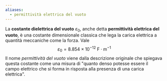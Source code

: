 ```yaml
---
aliases:
  - permittività elettrica del vuoto
---
```

 La **costante dielettrica del vuoto** $\varepsilon_{0}$, anche detta **permittività elettrica del vuoto**, è una costante dimensionale classica che lega la carica elettrica a quantità meccaniche come la forza. Vale
$$\varepsilon_{0}=8.854\times10^{-12}\text{ F}\cdot\text{m}^{-1}$$
Il nome *permittività del vuoto* viene dalla descrizione originale che spiegava questa costante come una misura di "quanto denso potesse essere il campo elettrico che si forma in risposta alla presenza di una carica elettrica".